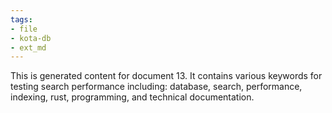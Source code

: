 ```yaml
---
tags:
- file
- kota-db
- ext_md
---
```

This is generated content for document 13. It contains various keywords for testing search performance including: database, search, performance, indexing, rust, programming, and technical documentation.